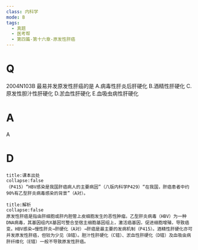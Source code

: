 ```yaml
---
class: 内科学
mode: B
tags:
  - 真题
  - 医考帮
  - 第四篇-第十六章-原发性肝癌
---
```


# Q
2004N103B 最易并发原发性肝癌的是
A.病毒性肝炎后肝硬化
B.酒精性肝硬化
C.原发性胆汁性肝硬化
D.淤血性肝硬化
E.血吸虫病性肝硬化

# A
A
# D
```ad-note
title:课本出处
collapse:false
（P415）“HBV感染是我国肝癌病人的主要病因”（八版内科学P429）“在我国，肝癌患者中约90%有乙型肝炎病毒感染的背景”（A对）。
```

```ad-summary
title:解析
collapse:false
原发性肝癌是指由肝细胞或肝内胆管上皮细胞发生的恶性肿瘤。乙型肝炎病毒（HBV）为一种DNA病毒，其基因组内X基因可整合至宿主细胞基因组上，激活癌基因，促进细胞增殖，导致癌变。HBV感染→慢性肝炎→肝硬化（A对）→肝癌是最主要的发病机制（P415）。酒精性肝硬化亦可并发原发性肝癌，但较为少见（B错）。胆汁性肝硬化（C错）、淤血性肝硬化（D错）及血吸虫病肝纤维化（E错）一般不导致原发性肝癌。
```

